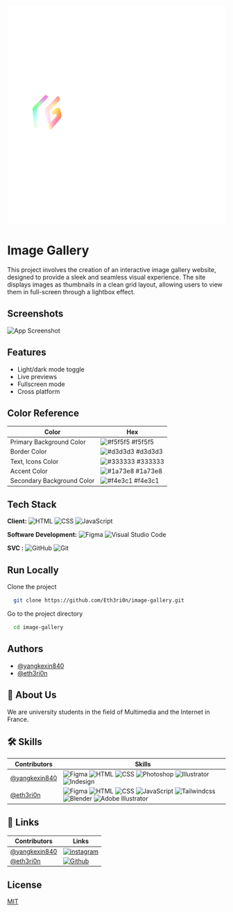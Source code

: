 ![Logo](./img/logo.png)

# Image Gallery

This project involves the creation of an interactive image gallery website, designed to provide a sleek and seamless visual experience. The site displays images as thumbnails in a clean grid layout, allowing users to view them in full-screen through a lightbox effect.

## Screenshots

![App Screenshot](https://via.placeholder.com/468x300?text=App+Screenshot+Here)

## Features

- Light/dark mode toggle
- Live previews
- Fullscreen mode
- Cross platform

## Color Reference

| Color                      | Hex                                                              |
| -------------------------- | ---------------------------------------------------------------- |
| Primary Background Color   | ![#f5f5f5](https://via.placeholder.com/10/f5f5f5?text=+) #f5f5f5 |
| Border Color               | ![#d3d3d3](https://via.placeholder.com/10/d3d3d3?text=+) #d3d3d3 |
| Text, Icons Color          | ![#333333](https://via.placeholder.com/10/333333?text=+) #333333 |
| Accent Color               | ![#1a73e8](https://via.placeholder.com/10/1a73e8?text=+) #1a73e8 |
| Secondary Background Color | ![#f4e3c1](https://via.placeholder.com/10/f4e3c1?text=+) #f4e3c1 |

## Tech Stack

**Client:** ![HTML](https://img.shields.io/badge/HTML5-E34F26?style=for-the-badge&logo=html5&logoColor=white) ![CSS](https://img.shields.io/badge/CSS3-1572B6?style=for-the-badge&logo=css3&logoColor=white) ![JavaScript](https://img.shields.io/badge/JavaScript-323330?style=for-the-badge&logo=javascript&logoColor=F7DF1E)

**Software Development:** ![Figma](https://img.shields.io/badge/Figma-F24E1E?style=for-the-badge&logo=figma&logoColor=white) ![Visual Studio Code](https://img.shields.io/badge/Visual%20Studio%20Code-007ACC?style=for-the-badge&logo=visual-studio-code&logoColor=white)

**SVC :** ![GitHub](https://img.shields.io/badge/GitHub-100000?style=for-the-badge&logo=github&logoColor=white) ![Git](https://img.shields.io/badge/Git-F05032?style=for-the-badge&logo=git&logoColor=white)

## Run Locally

Clone the project

```bash
  git clone https://github.com/Eth3ri0n/image-gallery.git
```

Go to the project directory

```bash
  cd image-gallery
```

## Authors

- [@yangkexin840](https://www.github.com/yangkexin840)
- [@eth3ri0n](https://www.github.com/eth3ri0n)

## 🚀 About Us

We are university students in the field of Multimedia and the Internet in France.

## 🛠 Skills

| Contributors               | Skills                                                           |
| -------------------------- | ---------------------------------------------------------------- |
| [@yangkexin840](https://www.github.com/yangkexin840) | ![Figma](https://img.shields.io/badge/Figma-F24E1E?style=for-the-badge&logo=figma&logoColor=white) ![HTML](https://img.shields.io/badge/HTML5-E34F26?style=for-the-badge&logo=html5&logoColor=white) ![CSS](https://img.shields.io/badge/CSS3-1572B6?style=for-the-badge&logo=css3&logoColor=white) ![Photoshop](https://img.shields.io/badge/Adobe%20Photoshop-31A8FF?style=for-the-badge&logo=Adobe%20Photoshop&logoColor=black) ![Illustrator](https://img.shields.io/badge/Adobe%20Illustrator-FF9A00?style=for-the-badge&logo=adobe%20illustrator&logoColor=white) ![Indesign](https://img.shields.io/badge/Adobe%20InDesign-FF3366?style=for-the-badge&logo=Adobe%20InDesign&logoColor=white) |
| [@eth3ri0n](https://www.github.com/eth3ri0n) | ![Figma](https://img.shields.io/badge/Figma-F24E1E?style=for-the-badge&logo=figma&logoColor=white) ![HTML](https://img.shields.io/badge/HTML5-E34F26?style=for-the-badge&logo=html5&logoColor=white) ![CSS](https://img.shields.io/badge/CSS3-1572B6?style=for-the-badge&logo=css3&logoColor=white) ![JavaScript](https://img.shields.io/badge/JavaScript-323330?style=for-the-badge&logo=javascript&logoColor=F7DF1E) ![Tailwindcss](https://img.shields.io/badge/Tailwind_CSS-38B2AC?style=for-the-badge&logo=tailwind-css&logoColor=white) ![Blender](https://img.shields.io/badge/blender-%23F5792A.svg?style=for-the-badge&logo=blender&logoColor=white) ![Adobe Illustrator](https://img.shields.io/badge/Adobe%20Illustrator-FF9A00?style=for-the-badge&logo=adobe%20illustrator&logoColor=white) |

## 🔗 Links

| Contributors               | Links                                                            |
| -------------------------- | ---------------------------------------------------------------- |
| [@yangkexin840](https://www.github.com/yangkexin840) | [![instagram](https://img.shields.io/badge/Instagram-E4405F?style=for-the-badge&logo=instagram&logoColor=white)](https://www.instamgram.com/pk.yangkexin018) |
| [@eth3ri0n](https://www.github.com/eth3ri0n) | [![Github](https://img.shields.io/badge/GitHub-100000?style=for-the-badge&logo=github&logoColor=white)](https://www.github.com/eth3ri0n) |

## License

[MIT](https://choosealicense.com/licenses/mit/)
